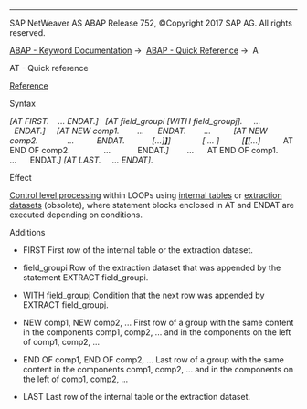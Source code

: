   

* * *

SAP NetWeaver AS ABAP Release 752, ©Copyright 2017 SAP AG. All rights reserved.

[ABAP - Keyword Documentation](https://help.sap.com/doc/abapdocu_752_index_htm/7.52/en-US/abenabap.htm) →  [ABAP - Quick Reference](https://help.sap.com/doc/abapdocu_752_index_htm/7.52/en-US/abenabap_shortref.htm) →  A

AT - Quick reference

[Reference](https://help.sap.com/doc/abapdocu_752_index_htm/7.52/en-US/abapat_itab.htm)

Syntax

*\[*AT FIRST.
   ...
ENDAT.*\]*
  *\[*AT field\_groupi *\[*WITH field\_groupj*\]*.
    ...
  ENDAT.*\]*
    *\[*AT NEW comp1.
       ...
     ENDAT.
       ...
         *\[*AT NEW comp2.
            ...
         ENDAT.
           *\[*...*\]**\]**\]*
             *\[* ... *\]*
         *\[**\[**\[*...*\]*
         AT END OF comp2.
              ...
           ENDAT.*\]*
       ...
     AT END OF comp1.
       ...
     ENDAT.*\]*
*\[*AT LAST.
    ...
ENDAT*\]*.

Effect

[Control level processing](https://help.sap.com/doc/abapdocu_752_index_htm/7.52/en-US/abencontrol_level_processin_glosry.htm "Glossary Entry") within LOOPs using [internal tables](https://help.sap.com/doc/abapdocu_752_index_htm/7.52/en-US/abapat_itab.htm) or [extraction datasets](https://help.sap.com/doc/abapdocu_752_index_htm/7.52/en-US/abapat_extract.htm) (obsolete), where statement blocks enclosed in AT and ENDAT are executed depending on conditions.

Additions

-   FIRST
    First row of the internal table or the extraction dataset.
    
-   field\_groupi
    Row of the extraction dataset that was appended by the statement EXTRACT field\_groupi.
    
-   WITH field\_groupj
    Condition that the next row was appended by EXTRACT field\_groupj.
    
-   NEW comp1, NEW comp2, ...
    First row of a group with the same content in the components comp1, comp2, ... and in the components on the left of comp1, comp2, ...
    
-   END OF comp1, END OF comp2, ...
    Last row of a group with the same content in the components comp1, comp2, ... and in the components on the left of comp1, comp2, ...
    
-   LAST
    Last row of the internal table or the extraction dataset.